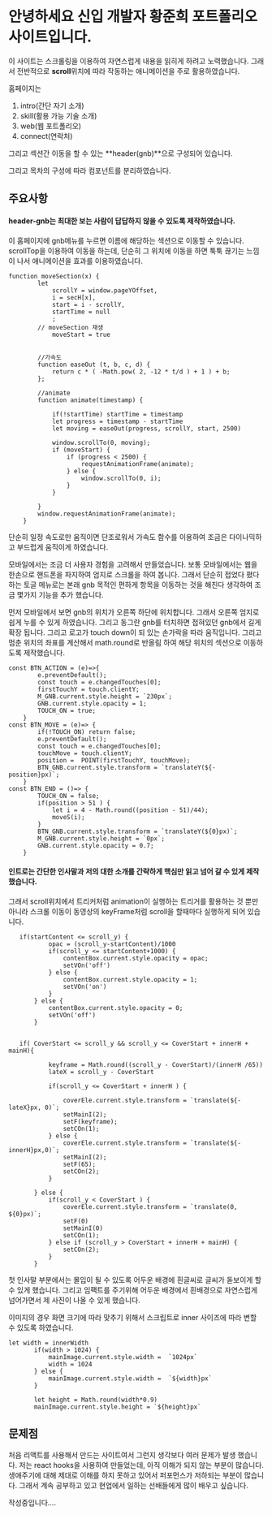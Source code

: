 # 안녕하세요 신입 개발자 황준희 포트폴리오 사이트입니다.

이 사이트는 스크롤링을 이용하여 자연스럽게 내용을 읽히게 하려고 노력했습니다. 
그래서 전반적으로 **scroll**위치에 따라 작동하는 애니메이션을 주로 활용하였습니다.

홈페이지는 

1. intro(간단 자기 소개)
2. skill(활용 가능 기술 소개)
3. web(웹 포트폴리오)
4. connect(연락처)

그리고 섹션간 이동을 할 수 있는 **header(gnb)**으로 구성되어 있습니다.

그리고 목차의 구성에 따라 컴포넌트를 분리하였습니다.



## 주요사항

#### header-gnb는 최대한 보는 사람이 답답하지 않을 수 있도록 제작하였습니다.

 이 홈페이지에 gnb메뉴를 누르면 이름에 해당하는 섹션으로 이동할 수 있습니다. scrollTop을 이용하여 이동을 하는데, 단순히 그 위치에 이동을 하면 툭툭 끊기는 느낌이 나서 애니메이션을 효과를 이용하였습니다. 

```
function moveSection(x) {  
        let 
            scrollY = window.pageYOffset,
            i = secH[x],
            start = i - scrollY,
            startTime = null
            ;
		// moveSection 재생
			moveStart = true


        //가속도 
        function easeOut (t, b, c, d) {
            return c * ( -Math.pow( 2, -12 * t/d ) + 1 ) + b;
        };

        //animate
        function animate(timestamp) {
            
            if(!startTime) startTime = timestamp
            let progress = timestamp - startTime
            let moving = easeOut(progress, scrollY, start, 2500)

            window.scrollTo(0, moving);
            if (moveStart) {
                if (progress < 2500) {
                    requestAnimationFrame(animate);
                } else {
                    window.scrollTo(0, i);
                }
            }
            
        }
        window.requestAnimationFrame(animate);
    }
```

단순히 일정 속도로만 움직이면 단조로워서 가속도 함수를 이용하여 조금은 다이나믹하고 부드럽게 움직이게 하였습니다.

 모바일에서는 조금 더 사용자 경험을 고려해서 만들었습니다. 보통 모바일에서는 웹을 한손으로 
핸드폰을 파지하여 엄지로 스크롤을 하여 봅니다. 그래서 단순히 접었다 폈다하는 토글 메뉴로는 본래 gnb 목적인 편하게 항목을 이동하는 것을 해친다 생각하여 조금 몇가지 기능을 추가 했습니다.

 먼저 모바일에서 보면 gnb의 위치가 오른쪽 하단에 위치합니다. 그래서 오른쪽 엄지로 쉽게 
누를 수 있게 하였습니다. 그리고 동그란 gnb를 터치하면 접혀있던 gnb에서 길게 확장 됩니다.
그리고 로고가 touch down이 되 있는 손가락을 따라 움직입니다. 그리고 멈춘 위치의 좌표를 계산해서 math.round로 반올림 하여 해당 위치의 섹션으로 이동하도록 제작했습니다.
```
const BTN_ACTION = (e)=>{
        e.preventDefault();
        const touch = e.changedTouches[0];
        firstTouchY = touch.clientY;
        M_GNB.current.style.height = `230px`;
        GNB.current.style.opacity = 1;
        TOUCH_ON = true;
    }
const BTN_MOVE = (e)=> {
        if(!TOUCH_ON) return false; 
        e.preventDefault();
        const touch = e.changedTouches[0];
        touchMove = touch.clientY;
        position =  POINT(firstTouchY, touchMove);
        BTN_GNB.current.style.transform = `translateY(${-position}px)`;
    }
const BTN_END = ()=> {
        TOUCH_ON = false;
        if(position > 51 ) {
            let i = 4 - Math.round((position - 51)/44);
            moveS(i);
        } 
        BTN_GNB.current.style.transform = `translateY(${0}px)`;
        M_GNB.current.style.height = `0px`;
        GNB.current.style.opacity = 0.7;
    } 
```


#### 인트로는 간단한 인사말과 저의 대한 소개를 간략하게 핵심만 읽고 넘어 갈 수 있게 제작했습니다. 

 그래서 scroll위치에서 트리커처럼 animation이 실행하는 트리거를 활용하는 것 뿐만 아니라 스크롤 이동이 동영상의
 keyFrame처럼 scroll을 할때마다 실행하게 되어 있습니다.
 
 ```   
    if(startContent <= scroll_y) {
            opac = (scroll_y-startContent)/1000
            if(scroll_y <= startContent+1000) {
                contentBox.current.style.opacity = opac;
                setVOn('off')
            } else {
                contentBox.current.style.opacity = 1;
                setVOn('on')
            }
        } else {
            contentBox.current.style.opacity = 0;
            setVOn('off')
        }
    

    if( CoverStart <= scroll_y && scroll_y <= CoverStart + innerH + mainH){
            
            keyframe = Math.round((scroll_y - CoverStart)/(innerH /65))
            lateX = scroll_y - CoverStart
            
            if(scroll_y <= CoverStart + innerH ) {
                
                coverEle.current.style.transform = `translate(${-lateX}px, 0)`;
                setMainI(2);
                setF(keyframe);
                setCOn(1);
            } else {
                coverEle.current.style.transform = `translate(${-innerH}px,0)`;
                setMainI(2);
                setF(65);
                setCOn(2);
            } 

        } else {
            if(scroll_y < CoverStart ) {
                coverEle.current.style.transform = `translate(0, ${0}px)`;
                setF(0)
                setMainI(0)
                setCOn(1);
            } else if (scroll_y > CoverStart + innerH + mainH) {
                setCOn(2);
            } 
        }
 ```

첫 인사말 부분에서는 몰입이 될 수 있도록 어두운 배경에 흰글씨로 글씨가 돋보이게 할 수 있게 했습니다. 
그리고 임팩트를 주기위해 어두운 배경에서 흰배경으로 자연스럽게 넘어가면서 제 사진이 나올 수 있게 했습니다.

이미지의 경우 화면 크기에 따라 맞추기 위해서 스크립트로 inner 사이즈에 따라 변할 수 있도록 하였습니다.
 
 ```
 let width = innerWidth
        if(width > 1024) {
            mainImage.current.style.width =  `1024px`
            width = 1024
        } else {
            mainImage.current.style.width =  `${width}px`
        }

        let height = Math.round(width*0.9)
        mainImage.current.style.height = `${height}px`

 ```

## 문제점

 처음 리액트를 사용해서 만드는 사이트여서 그런지 생각보다 여러 문제가 발생 했습니다. 저는 
react hooks을 사용하여 만들었는데, 아직 이해가 되지 않는 부분이 많습니다.
 생애주기에 대해 제대로 이해를 하지 못하고 있어서 퍼포먼스가 저하되는 부분이 많습니다. 그래서 계속 공부하고 있고 현업에서 일하는 선배들에게 많이 배우고 싶습니다.

 작성중입니다....

<!-- #### useState
 처음에는 css값을 바꿔줄 때 바뀐 값을 state에 저장하여 그 값을 적용하고 업데이트 하는 
식으로 하였습니다. 하지만 그렇게 만드니까 웹이 굉장히 느렸습니다. 다른 이유 때문에 느렸을 수 도 있지만, 별로 좋은 방법이 아닌 생각이 들었습니다. 그리고 Mouse Move 좌표값에 따라 움직여주질 않았습니다. 그래서 다음 방법으로 바꿨습니다.

#### useCallback
 그 다음에 시도했던 방법은 useCallback으로 기존의 자바스크립트 처럼 도큐멘트를 불러와서 
스타일을 적용하는 방식으로 했습니다. 이 또한 하다보니 작업에 부하가 많이 걸리는 것 같아서 다른 방법을 찾아보았습니다.

#### useRef, useEffect 
 class를 이용한  -->